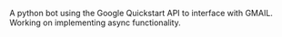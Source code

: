 A python bot using the Google Quickstart API to interface with GMAIL. Working on implementing async functionality.